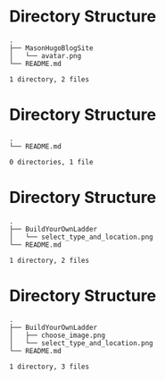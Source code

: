 
# Directory Structure
```
.
├── MasonHugoBlogSite
│   └── avatar.png
└── README.md

1 directory, 2 files
```
# Directory Structure
```
.
└── README.md

0 directories, 1 file
```
# Directory Structure
```
.
├── BuildYourOwnLadder
│   └── select_type_and_location.png
└── README.md

1 directory, 2 files
```
# Directory Structure
```
.
├── BuildYourOwnLadder
│   ├── choose_image.png
│   └── select_type_and_location.png
└── README.md

1 directory, 3 files
```
